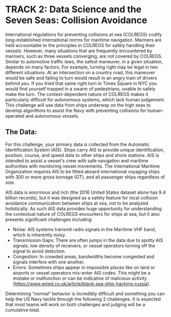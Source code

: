 # TRACK 2: Data Science and the Seven Seas: Collision Avoidance


International regulations for preventing collisions at sea (COLREGS) codify long-established international norms for maritime navigation. Mariners are held accountable to the principles in COLREGS for safely handling their vessels. However, many situations that are frequently encountered by mariners, such as three vessels converging, are not covered by COLREGS. Similar to automotive traffic laws, the safest maneuver, in a given situation, depends on many factors.  For example, turning right may be legal in two different situations.  At an intersection on a country road, this maneuver would be safe and failing to turn would result in an angry train of drivers behind you.  If you tried that same right turn in Times Square in NYC you would find yourself trapped in a swarm of pedestrians, unable to safely make the turn.  The context-dependent nature of COLREGS makes it particularly difficult for autonomous systems, which lack human judgement. This challenge will use data from ships underway on the high seas to develop algorithms to assist the Navy with preventing collisions for human-operated and autonomous vessels. 

## The Data:

For this challenge, your primary data is collected from the Automatic Identification System (AIS). Ships carry AIS to provide unique identification, position, course, and speed data to other ships and shore stations. AIS is intended to assist a vessel's crew with safe navigation and maritime authorities with monitoring vessel movements. The International Maritime Organization requires AIS to be fitted aboard international voyaging ships with 300 or more gross tonnage (GT), and all passenger ships regardless of size.

AIS data is enormous and rich (the 2016 United States dataset alone has 9.4 billion records), but it was designed as a safety feature for local collision avoidance communication between ships at sea, not to be analyzed holistically. As such AIS data provides huge opportunity for understanding the contextual nature of COLREGS encounters for ships at sea, but it also presents significant challenges including:
- Noise: AIS systems transmit radio signals in the Maritime VHF band, which is inherently noisy. 
- Transmission Gaps: There are often jumps in the data due to spotty AIS signals, low density of receivers, or vessel operators turning off the signal to avoid detection.
- Congestion: In crowded areas, bandwidths become congested and signals interfere with one another. 
- Errors: Sometimes ships appear in impossible places like on land or airports or vessel operators mis-enter AIS codes. This might be a mistake or malfunction or can be indicative of malicious activity (https://www.wired.co.uk/article/black-sea-ship-hacking-russia).

Determining “normal” behavior is incredibly difficult and something you can help the US Navy tackle through the following 2 challenges. It is expected that most teams will work on both challenges and judging will be a cumulative total.
